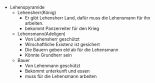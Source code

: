 - Lehenspyramide
	- Lehensherr(König)
		- Er gibt Lehensherr Land, dafür muss die Lehensmann für ihn arbeiten.
		- bekommt Panzerreiter für den Krieg
	- Lehensmann(Adeligen)
		- Von Lehensherr geschützt
		- Wirschaftliche Existenz ist gesichert
		- Die Bauern geben eld ab für die Lehensmann
		- Könnte Grundherr sein
	- Bauer
		- Von Lehenmann geschützt
		- Bekommt unterkunft und essen
		- muss für die Lehensmann arbeiten